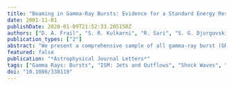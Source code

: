 ```yaml
---
title: "Beaming in Gamma-Ray Bursts: Evidence for a Standard Energy Reservoir"
date: 2001-11-01
publishDate: 2020-01-09T21:52:33.205150Z
authors: ["D. A. Frail", "S. R. Kulkarni", "R. Sari", "S. G. Djorgovski", "J. S. Bloom", "T. J. Galama", "D. E. Reichart", "E. Berger", "F. A. Harrison", "P. A. Price", "S. A. Yost", "A. Diercks", "R. W. Goodrich", "F. Chaffee"]
publication_types: ["2"]
abstract: "We present a comprehensive sample of all gamma-ray burst (GRB) afterglows with known distances, and we derive their conical opening angles based on observed broadband breaks in their light curves. Within the framework of this conical jet model, we correct for the geometry and we find that the gamma-ray energy release is narrowly clustered around 5×10$^50$ ergs. We draw three conclusions. First, the central engines of GRBs release energies that are comparable to ordinary supernovae. Second, the broad distribution in fluence and luminosity for GRBs is largely the result of a wide variation of opening angles. Third, only a small fraction of GRBs are visible to a given observer, and the true GRB rate is several hundred times larger than the observed rate."
featured: false
publication: "*Astrophysical Journal Letters*"
tags: ["Gamma Rays: Bursts", "ISM: Jets and Outflows", "Shock Waves", "Astrophysics"]
doi: "10.1086/338119"
---
```


